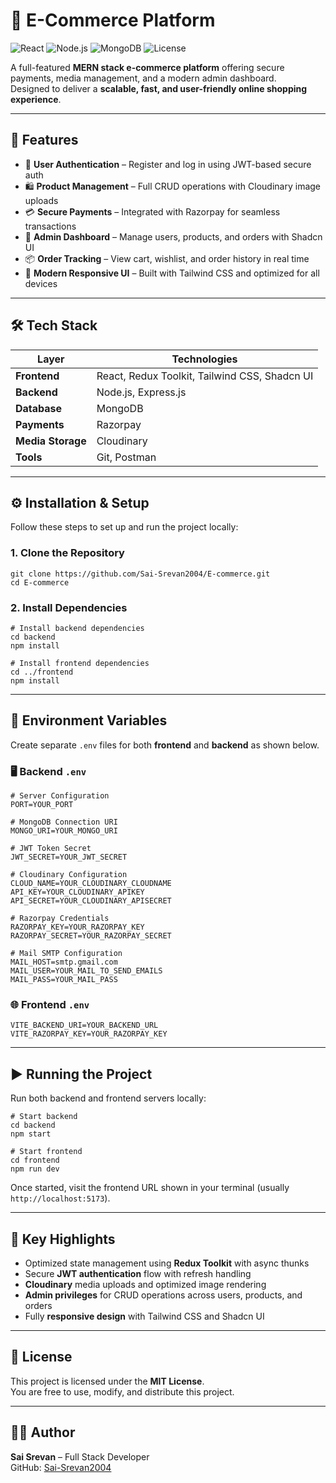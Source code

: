 # 🛒 E-Commerce Platform

![React](https://img.shields.io/badge/Frontend-React-blue?logo=react)
![Node.js](https://img.shields.io/badge/Backend-Node.js-green?logo=node.js)
![MongoDB](https://img.shields.io/badge/Database-MongoDB-brightgreen?logo=mongodb)
![License](https://img.shields.io/badge/License-MIT-orange)

A full-featured **MERN stack e-commerce platform** offering secure payments, media management, and a modern admin dashboard.  
Designed to deliver a **scalable, fast, and user-friendly online shopping experience**.

---

## 🚀 Features

- 🔐 **User Authentication** – Register and log in using JWT-based secure auth
- 🛍️ **Product Management** – Full CRUD operations with Cloudinary image uploads
- 💳 **Secure Payments** – Integrated with Razorpay for seamless transactions
- 🧾 **Admin Dashboard** – Manage users, products, and orders with Shadcn UI
- 📦 **Order Tracking** – View cart, wishlist, and order history in real time
- 🎨 **Modern Responsive UI** – Built with Tailwind CSS and optimized for all devices

---

## 🛠️ Tech Stack

| Layer | Technologies |
|-------|---------------|
| **Frontend** | React, Redux Toolkit, Tailwind CSS, Shadcn UI |
| **Backend** | Node.js, Express.js |
| **Database** | MongoDB |
| **Payments** | Razorpay |
| **Media Storage** | Cloudinary |
| **Tools** | Git, Postman |

---

## ⚙️ Installation & Setup

Follow these steps to set up and run the project locally:

### 1. Clone the Repository

```
git clone https://github.com/Sai-Srevan2004/E-commerce.git
cd E-commerce
```

### 2. Install Dependencies

```
# Install backend dependencies
cd backend
npm install

# Install frontend dependencies
cd ../frontend
npm install
```

---

## 🔧 Environment Variables

Create separate `.env` files for both **frontend** and **backend** as shown below.

### 🖥️ Backend `.env`

```
# Server Configuration
PORT=YOUR_PORT

# MongoDB Connection URI
MONGO_URI=YOUR_MONGO_URI

# JWT Token Secret
JWT_SECRET=YOUR_JWT_SECRET

# Cloudinary Configuration
CLOUD_NAME=YOUR_CLOUDINARY_CLOUDNAME
API_KEY=YOUR_CLOUDINARY_APIKEY
API_SECRET=YOUR_CLOUDINARY_APISECRET

# Razorpay Credentials
RAZORPAY_KEY=YOUR_RAZORPAY_KEY
RAZORPAY_SECRET=YOUR_RAZORPAY_SECRET

# Mail SMTP Configuration
MAIL_HOST=smtp.gmail.com
MAIL_USER=YOUR_MAIL_TO_SEND_EMAILS
MAIL_PASS=YOUR_MAIL_PASS
```

### 🌐 Frontend `.env`

```
VITE_BACKEND_URI=YOUR_BACKEND_URL
VITE_RAZORPAY_KEY=YOUR_RAZORPAY_KEY
```

---

## ▶️ Running the Project

Run both backend and frontend servers locally:

```
# Start backend
cd backend
npm start

# Start frontend
cd frontend
npm run dev
```

Once started, visit the frontend URL shown in your terminal (usually `http://localhost:5173`).

---

## 🧠 Key Highlights

- Optimized state management using **Redux Toolkit** with async thunks  
- Secure **JWT authentication** flow with refresh handling  
- **Cloudinary** media uploads and optimized image rendering  
- **Admin privileges** for CRUD operations across users, products, and orders  
- Fully **responsive design** with Tailwind CSS and Shadcn UI

---

## 📜 License

This project is licensed under the **MIT License**.  
You are free to use, modify, and distribute this project.

---

## 👨‍💻 Author

**Sai Srevan** – Full Stack Developer  
GitHub: [Sai-Srevan2004](https://github.com/Sai-Srevan2004)
```


